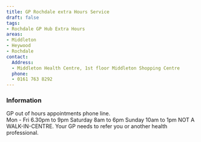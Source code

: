 ```yaml
---
title: GP Rochdale extra Hours Service
draft: false
tags:
- Rochdale GP Hub Extra Hours
areas:
- Middleton
- Heywood
- Rochdale
contact:
  Address:
  - Middleton Health Centre, 1st floor Middleton Shopping Centre
  phone:
  - 0161 763 8292
---
```

### Information
GP out of hours appointments phone line.  
Mon - Fri 6.30pm to 9pm
Saturday 8am to 6pm  Sunday 10am to 1pm
NOT A WALK-IN-CENTRE.
Your GP needs to refer you or another health
professional.


